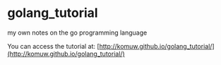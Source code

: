 # golang_tutorial
my own notes on the go programming language

You can access the tutorial at: [http://komuw.github.io/golang_tutorial/](http://komuw.github.io/golang_tutorial/)
